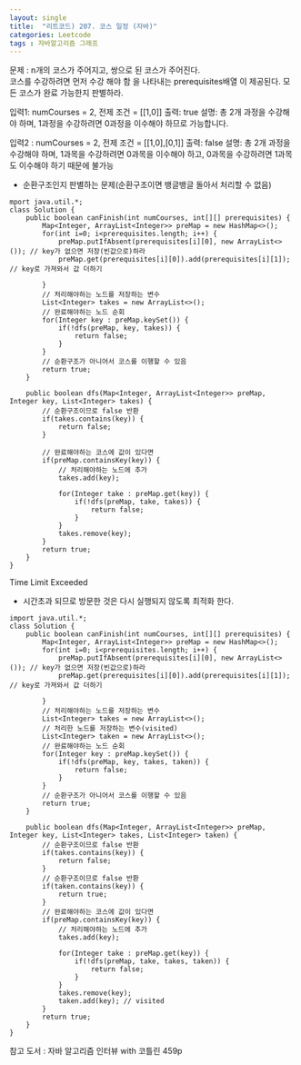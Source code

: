 ```yaml
---
layout: single
title:  "리트코드) 207. 코스 일정 (자바)"
categories: Leetcode
tags : 자바알고리즘 그래프
---
```


문제 : n개의 코스가 주어지고, 쌍으로 된 코스가 주어진다.  
코스를 수강하려면 먼저 수강 해야 함 을 나타내는 prerequisites배열 이 제공된다.
모든 코스가 완료 가능한지 판별하라. 


입력1: numCourses = 2, 전제 조건 = [[1,0]]
 출력: true
 설명: 총 2개 과정을 수강해야 하며, 1과정을 수강하려면 0과정을 이수해야 하므로 가능합니다.

 입력2 : numCourses = 2, 전제 조건 = [[1,0],[0,1]]
 출력: false
 설명: 총 2개 과정을 수강해야 하며, 1과목을 수강하려면 0과목을 이수해야 하고, 0과목을 수강하려면 1과목도 이수해야 하기 때문에 불가능


- 순환구조인지 판별하는 문제(순환구조이면 뱅글뱅글 돌아서 처리할 수 없음)

```
mport java.util.*;
class Solution {
    public boolean canFinish(int numCourses, int[][] prerequisites) {
        Map<Integer, ArrayList<Integer>> preMap = new HashMap<>();
        for(int i=0; i<prerequisites.length; i++) {
            preMap.putIfAbsent(prerequisites[i][0], new ArrayList<>()); // key가 없으면 저장(빈값으로)하라
            preMap.get(prerequisites[i][0]).add(prerequisites[i][1]); // key로 가져와서 값 더하기

        }
        // 처리해야하는 노드를 저장하는 변수
        List<Integer> takes = new ArrayList<>();
        // 완료해야하는 노드 순회
        for(Integer key : preMap.keySet()) {
            if(!dfs(preMap, key, takes)) {
                return false;
            }
        }
        // 순환구조가 아니어서 코스를 이행할 수 있음
        return true;
    }

    public boolean dfs(Map<Integer, ArrayList<Integer>> preMap, Integer key, List<Integer> takes) {
        // 순환구조이므로 false 반환
        if(takes.contains(key)) {
            return false;
        }

        // 완료해야하는 코스에 값이 있다면
        if(preMap.containsKey(key)) {
            // 처리해야하는 노드에 추가
            takes.add(key);

            for(Integer take : preMap.get(key)) {
                if(!dfs(preMap, take, takes)) {
                    return false;
                }
            }
            takes.remove(key);
        }
        return true;
    }
}
```
Time Limit Exceeded

- 시간초과 되므로 방문한 것은 다시 실행되지 않도록 최적화 한다.
```
import java.util.*;
class Solution {
    public boolean canFinish(int numCourses, int[][] prerequisites) {
        Map<Integer, ArrayList<Integer>> preMap = new HashMap<>();
        for(int i=0; i<prerequisites.length; i++) {
            preMap.putIfAbsent(prerequisites[i][0], new ArrayList<>()); // key가 없으면 저장(빈값으로)하라
            preMap.get(prerequisites[i][0]).add(prerequisites[i][1]); // key로 가져와서 값 더하기

        }
        // 처리해야하는 노드를 저장하는 변수
        List<Integer> takes = new ArrayList<>();
        // 처리한 노드를 저장하는 변수(visited)
        List<Integer> taken = new ArrayList<>();
        // 완료해야하는 노드 순회
        for(Integer key : preMap.keySet()) {
            if(!dfs(preMap, key, takes, taken)) {
                return false;
            }
        }
        // 순환구조가 아니어서 코스를 이행할 수 있음
        return true;
    }

    public boolean dfs(Map<Integer, ArrayList<Integer>> preMap, Integer key, List<Integer> takes, List<Integer> taken) {
        // 순환구조이므로 false 반환
        if(takes.contains(key)) {
            return false;
        }
        // 순환구조이므로 false 반환
        if(taken.contains(key)) {
            return true;
        }
        // 완료해야하는 코스에 값이 있다면
        if(preMap.containsKey(key)) {
            // 처리해야하는 노드에 추가
            takes.add(key);

            for(Integer take : preMap.get(key)) {
                if(!dfs(preMap, take, takes, taken)) {
                    return false;
                }
            }
            takes.remove(key);
            taken.add(key); // visited
        }
        return true;
    }
}
```

참고 도서 : 자바 알고리즘 인터뷰 with 코틀린 459p